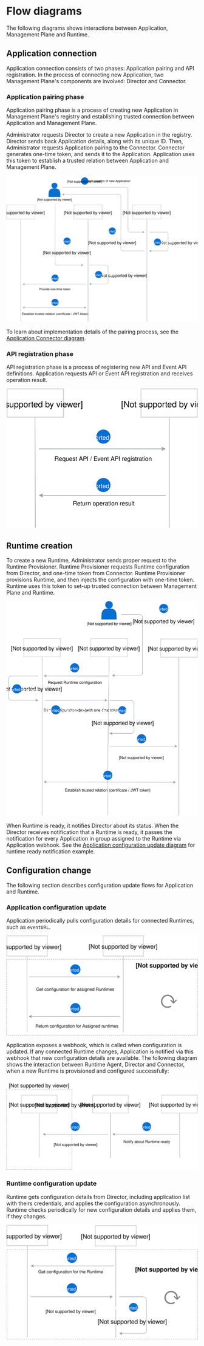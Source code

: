 # Flow diagrams

The following diagrams shows interactions between Application, Management Plane and Runtime.

## Application connection

Application connection consists of two phases: Application pairing and API registration. In the process of connecting new Application, two Management Plane's components are involved: Director and Connector.

### Application pairing phase

Application pairing phase is a process of creating new Application in Management Plane's registry and establishing trusted connection between Application and Management Plane. 

Administrator requests Director to create a new Application in the registry. Director sends back Application details, along with its unique ID. Then, Administrator requests Application pairing to the Connector. Connector generates one-time token, and sends it to the Application. Application uses this token to establish a trusted relation between Application and Management Plane.

![](./assets/app-pairing.svg)

To learn about implementation details of the pairing process, see the [Application Connector diagram](https://kyma-project.io/docs/components/application-connector#architecture-connector-service).

### API registration phase

API registration phase is a process of registering new API and Event API definitions. Application requests API or Event API registration and receives operation result.

![](./assets/api-registration.svg)

## Runtime creation

To create a new Runtime, Administrator sends proper request to the Runtime Provisioner. Runtime Provisioner requests Runtime configuration from Director, and one-time token from Connector. Runtime Provisioner provisions Runtime, and then injects the configuration with one-time token. Runtime uses this token to set-up trusted connection between Management Plane and Runtime.

![](./assets/runtime-creation.svg)

When Runtime is ready, it notifies Director about its status. When the Director receives notification that a Runtime is ready, it passes the notification for every Application in group assigned to the Runtime via Application webhook. See the [Application configuration update diagram](#application-configuration-update) for runtime ready notification example.

## Configuration change

The following section describes configuration update flows for Application and Runtime.

### Application configuration update

Application periodically pulls configuration details for connected Runtimes, such as `eventURL`.

![](./assets/app-configuration-update.svg)

Application exposes a webhook, which is called when configuration is updated. If any connected Runtime changes, Application is notified via this webhook that new configuration details are available. The following diagram shows the interaction between Runtime Agent, Director and Connector, when a new Runtime is provisioned and configured successfully:

![](./assets/runtime-notification.svg)

### Runtime configuration update

Runtime gets configuration details from Director, including application list with theirs credentials, and applies the configuration asynchronously. Runtime checks periodically for new configuration details and applies them, if they changes.

![](./assets/runtime-configuration-update.svg)
